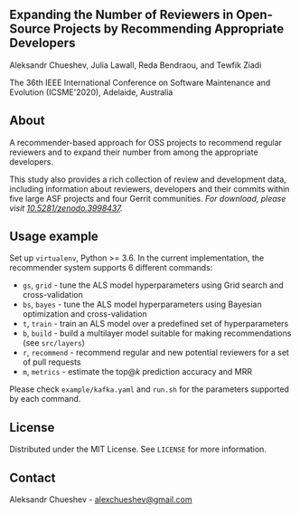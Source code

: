 ## Expanding the Number of Reviewers in Open-Source Projects by Recommending Appropriate Developers
Aleksandr Chueshev, Julia Lawall, Reda Bendraou, and Tewfik Ziadi

The 36th IEEE International Conference on Software Maintenance 
and Evolution (ICSME'2020), Adelaide, Australia

## About
A recommender-based approach for OSS projects to
recommend regular reviewers and to expand their number
from among the appropriate developers. 

This study also provides a rich collection of review and development data, 
including information about reviewers, developers and their
commits within five large ASF projects and four Gerrit communities.
_For download, please visit [10.5281/zenodo.3998437](https://doi.org/10.5281/zenodo.3998437)._

## Usage example
Set up `virtualenv`, Python >= 3.6. In the current implementation, the recommender system supports 6 different commands:
- `gs`, `grid` - tune the ALS model hyperparameters using Grid search and cross-validation
- `bs`, `bayes` - tune the ALS model hyperparameters using Bayesian optimization and cross-validation
- `t`, `train` - train an ALS model over a predefined set of hyperparameters
- `b`, `build` - build a multilayer model suitable for making recommendations (see `src/layers`)
- `r`, `recommend` - recommend regular and new potential reviewers for a set of pull requests
- `m`, `metrics` -  estimate the top@_k_ prediction accuracy and MRR

Please check `example/kafka.yaml` and `run.sh` for the parameters supported by each command.

## License
Distributed under the MIT License. See `LICENSE` for more information.

## Contact
Aleksandr Chueshev - alexchueshev@gmail.com

